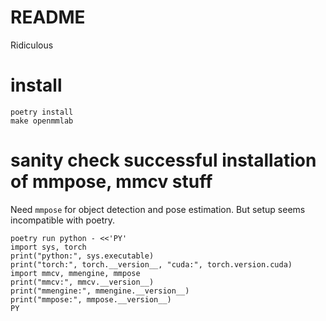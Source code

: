 # README

Ridiculous

# install

```
poetry install
make openmmlab
```

# sanity check successful installation of mmpose, mmcv stuff

Need `mmpose` for object detection and pose estimation. But setup seems incompatible with poetry.

```
poetry run python - <<'PY'
import sys, torch
print("python:", sys.executable)
print("torch:", torch.__version__, "cuda:", torch.version.cuda)
import mmcv, mmengine, mmpose
print("mmcv:", mmcv.__version__)
print("mmengine:", mmengine.__version__)
print("mmpose:", mmpose.__version__)
PY
```